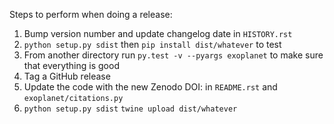 Steps to perform when doing a release:

1. Bump version number and update changelog date in `HISTORY.rst`
2. `python setup.py sdist` then `pip install dist/whatever` to test
3. From another directory run `py.test -v --pyargs exoplanet` to make sure that everything is good
4. Tag a GitHub release
5. Update the code with the new Zenodo DOI: in `README.rst` and
   `exoplanet/citations.py`
6. `python setup.py sdist` `twine upload dist/whatever`
